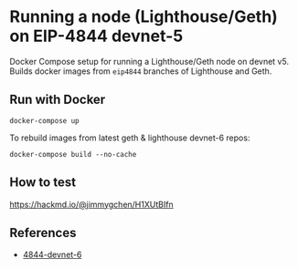 # Running a node (Lighthouse/Geth) on EIP-4844 devnet-5

Docker Compose setup for running a Lighthouse/Geth node on devnet v5. Builds docker images from `eip4844` branches of Lighthouse and Geth.

## Run with Docker

```
docker-compose up
```

To rebuild images from latest geth & lighthouse devnet-6 repos:

```
docker-compose build --no-cache
```

## How to test

https://hackmd.io/@jimmygchen/H1XUtBIfn

## References 

- [4844-devnet-6](https://4844-devnet-6.ethpandaops.io/)

